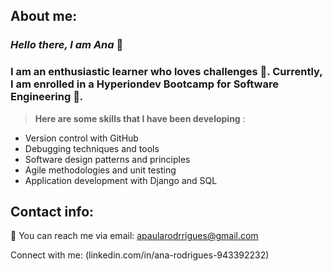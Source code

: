 ## About me:

### _Hello there, I am Ana_ 👋

### I am an enthusiastic learner who loves challenges 🧠. Currently, I am enrolled in a Hyperiondev Bootcamp for Software Engineering 🐍.

> **Here are some skills that I have been developing** :

- Version control with GitHub
- Debugging techniques and tools
- Software design patterns and principles
- Agile methodologies and unit testing
- Application development with Django and SQL

## Contact info:

 📧 You can reach me via email: apaularodrrigues@gmail.com
 
 Connect with me: (linkedin.com/in/ana-rodrigues-943392232) 


 
